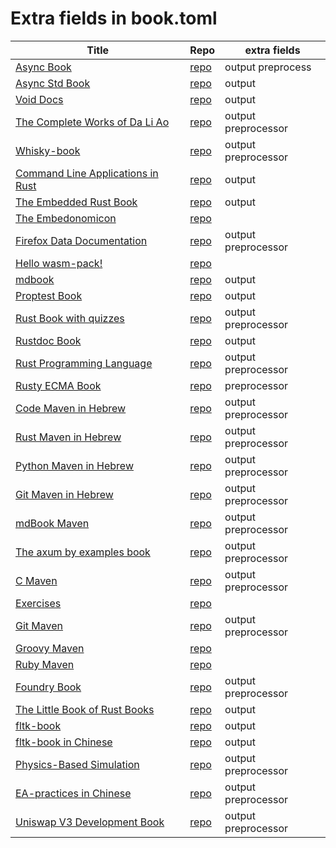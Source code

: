 # Extra fields in book.toml

| Title | Repo | extra fields | 
|-------|------|-------------| 
| [Async Book](https://rust-lang.github.io/async-book/index.html) | [repo](https://github.com/rust-lang/async-book) | output preprocess  | 
| [Async Std Book](https://book.async.rs/) | [repo](https://github.com/async-rs/async-std) | output  | 
| [Void Docs](https://docs.voidlinux.org/) | [repo](https://github.com/void-linux/void-docs) | output  | 
| [The Complete Works of Da Li Ao](https://whatot.github.io/leeao/index.html) | [repo](https://github.com/whatot/leeao) | output preprocessor  | 
| [Whisky-book](https://docs.getwhisky.app/) | [repo](https://github.com/whisky-app/whisky-book) | output preprocessor  | 
| [Command Line Applications in Rust](https://rust-cli.github.io/book/index.html) | [repo](https://github.com/rust-cli/book) | output  | 
| [The Embedded Rust Book](https://docs.rust-embedded.org/book/index.html) | [repo](https://github.com/rust-embedded/book) | output  | 
| [The Embedonomicon](https://docs.rust-embedded.org/embedonomicon/index.html) | [repo](https://github.com/rust-embedded/embedonomicon) |  | 
| [Firefox Data Documentation]() | [repo](https://github.com/mozilla/data-docs) | output preprocessor  | 
| [Hello wasm-pack!](https://rustwasm.github.io/wasm-pack/book/) | [repo](https://github.com/rustwasm/wasm-pack) |  | 
| [mdbook](https://rust-lang.github.io/mdBook/) | [repo](https://github.com/rust-lang/mdbook) | output  | 
| [Proptest Book](https://altsysrq.github.io/proptest-book/intro.html) | [repo](https://github.com/proptest-rs/proptest) | output  | 
| [Rust Book with quizzes](https://rust-book.cs.brown.edu/) | [repo](https://github.com/cognitive-engineering-lab/rust-book) | output preprocessor  | 
| [Rustdoc Book](https://doc.rust-lang.org/stable/rustdoc/) | [repo](https://github.com/rust-lang/rust) | output  | 
| [Rust Programming Language](https://doc.rust-lang.org/book/) | [repo](https://github.com/rust-lang/book) | output preprocessor  | 
| [Rusty ECMA Book](https://rusty-ecma.github.io/rusty-ecma-book/) | [repo](https://github.com/rusty-ecma/rusty-ecma-book) | preprocessor  | 
| [Code Maven in Hebrew](https://he.code-maven.com/) | [repo](https://github.com/szabgab/he.code-maven.com) | output preprocessor  | 
| [Rust Maven in Hebrew](https://rust-he.code-maven.com/) | [repo](https://github.com/szabgab/rust-he.code-maven.com) | output preprocessor  | 
| [Python Maven in Hebrew](https://python-he.code-maven.com/) | [repo](https://github.com/szabgab/python-he.code-maven.com) | output preprocessor  | 
| [Git Maven in Hebrew](https://git-he.code-maven.com/) | [repo](https://github.com/szabgab/git-he.code-maven.com) | output preprocessor  | 
| [mdBook Maven](https://mdbook.code-maven.com/) | [repo](https://github.com/szabgab/mdbook.code-maven.com) | output preprocessor  | 
| [The axum by examples book](https://axum.code-maven.com/) | [repo](https://github.com/szabgab/axum) | output preprocessor  | 
| [C Maven](https://c.code-maven.com/) | [repo](https://github.com/szabgab/c.code-maven.com) | output preprocessor  | 
| [Exercises](https://exercises.code-maven.com/) | [repo](https://github.com/szabgab/exercises.code-maven.com) |  | 
| [Git Maven](https://git.code-maven.com/) | [repo](https://github.com/szabgab/git.code-maven.com) | output preprocessor  | 
| [Groovy Maven](https://groovy.code-maven.com/) | [repo](https://github.com/szabgab/groovy.code-maven.com) |  | 
| [Ruby Maven](https://ruby.code-maven.com/) | [repo](https://github.com/szabgab/ruby.code-maven.com) |  | 
| [Foundry Book](https://book.getfoundry.sh/) | [repo](https://github.com/foundry-rs/book) | output preprocessor  | 
| [The Little Book of Rust Books](https://lborb.github.io/book/) | [repo](https://github.com/lborb/book) | output  | 
| [fltk-book](https://fltk-rs.github.io/fltk-book/) | [repo](https://github.com/fltk-rs/fltk-book) | output  | 
| [fltk-book in Chinese](https://fltk.flatig.vip/) | [repo](https://github.com/flatigers/fltk-book-zh) | output  | 
| [Physics-Based Simulation]() | [repo](https://github.com/phys-sim-book/mdbook-src) | output preprocessor  | 
| [EA-practices in Chinese]() | [repo](https://github.com/tonydeng/ea-practices) | output preprocessor  | 
| [Uniswap V3 Development Book](https://uniswapv3book.com/) | [repo](https://github.com/jeiwan/uniswapv3-book) | output preprocessor  | 
